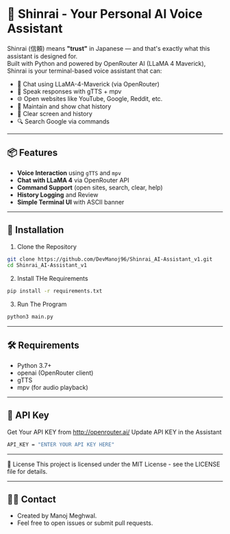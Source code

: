 # 🤖 Shinrai - Your Personal AI Voice Assistant

Shinrai (信頼) means **"trust"** in Japanese — and that's exactly what this assistant is designed for.  
Built with Python and powered by OpenRouter AI (LLaMA 4 Maverick), Shinrai is your terminal-based voice assistant that can:

- 🧠 Chat using LLaMA-4-Maverick (via OpenRouter)
- 🎤 Speak responses with gTTS + mpv
- 🌐 Open websites like YouTube, Google, Reddit, etc.
- 📁 Maintain and show chat history
- 🧹 Clear screen and history
- 🔍 Search Google via commands

---

## 📦 Features

- **Voice Interaction** using `gTTS` and `mpv`
- **Chat with LLaMA 4** via OpenRouter API
- **Command Support** (open sites, search, clear, help)
- **History Logging** and Review
- **Simple Terminal UI** with ASCII banner

---

## 🚀 Installation
1. Clone the Repository
```bash
git clone https://github.com/DevManoj96/Shinrai_AI-Assistant_v1.git
cd Shinrai_AI-Assistant_v1
```

2. Install THe Requirements
```bash
pip install -r requirements.txt
```

3. Run The Program
```bash
python3 main.py
```
---

## 🛠 Requirements
- Python 3.7+
- openai (OpenRouter client)
- gTTS
- mpv (for audio playback)

---

## 🔐 API Key
Get Your API KEY from http://openrouter.ai/
Update API KEY in the Assistant

```bash
API_KEY = "ENTER YOUR API KEY HERE"
```
---

📝 License
This project is licensed under the MIT License - see the LICENSE file for details.

---

## 👨‍💻 Contact
- Created by Manoj Meghwal.
- Feel free to open issues or submit pull requests.
